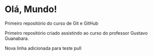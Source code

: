 # Olá, Mundo!

 Primeiro repositório do curso de Git e GitHub

 Primeiro repositório criado assistindo ao curso do professor Gustavo Guanabara.
 
 Nova linha adicionada para teste pull
